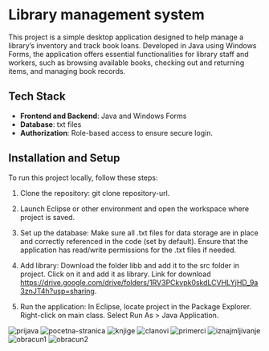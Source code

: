 # Library management system
This project is a simple desktop application designed to help manage a library’s inventory and track book loans. Developed in Java using Windows Forms, the application offers essential functionalities for library staff and workers, such as browsing available books, checking out and returning items, and managing book records.

## Tech Stack
- **Frontend and Backend**: Java and Windows Forms
- **Database**: txt files
- **Authorization**: Role-based access to ensure secure login.

## Installation and Setup
To run this project locally, follow these steps:

1. Clone the repository:
   git clone repository-url.

2. Launch Eclipse or other environment and open the workspace where project is saved.

3. Set up the database:
Make sure all .txt files for data storage are in place and correctly referenced in the code (set by default).
Ensure that the application has read/write permissions for the .txt files if needed.

4. Add library:
Download the folder libb and add it to the src folder in project. Click on it and add it as library. Link for download https://drive.google.com/drive/folders/1RV3PCkvpk0skdLCVHLYjHD_9a3znJT4h?usp=sharing.

6. Run the application:
In Eclipse, locate project in the Package Explorer.
Right-click on main class.
Select Run As > Java Application.

![prijava](assets/screenshots/prijava)
![pocetna-stranica](assets/screenshots/pocetna-stranica)
![knjige](assets/screenshots/knjige)
![clanovi](assets/screenshots/clanovi)
![primerci](assets/screenshots/primerci)
![iznajmljivanje](assets/screenshots/iznajmljivanje)
![obracun1](assets/screenshots/obracun1)
![obracun2](assets/screenshots/obracun2)
